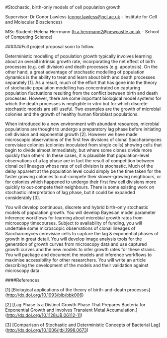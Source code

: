 #Stochastic, birth-only models of cell population growth 

Supervisor: Dr Conor Lawless (conor.lawless@ncl.ac.uk - Institute for Cell and Molecular
Biosciences)

MSc Student: Helena Herrmann (h.a.herrmann2@newcastle.ac.uk - School of Computing Science)

######Full project proposal soon to follow. 

Deterministic modelling of population growth typically involves learning about an overall
intrinsic growth rate, incorporating the net effect of birth processes (e.g. cell division) and
death processes (e.g. apoptosis). On the other hand, a great advantage of stochastic
modelling of population dynamics is the ability to treat and learn about birth and death
processes separately [1]. As a result, much of the effort that has gone into the theory of
stochastic population modelling has concentrated on capturing population fluctuations
resulting from the conflict between birth and death processes. However, there are some
important biological model systems for which the death processes is negligible in vitro but for
which discrete stochastic models are still useful. Two examples are the growth of microbial
colonies and the growth of healthy human fibroblast populations.

When introduced to a new environment with abundant resources, microbial populations are
thought to undergo a preparatory lag phase before initiating cell division and exponential
growth [2]. However we have made microscopic observations of the first few divisions of
clonal Saccharomyces cerevisiae colonies (colonies inoculated from single cells) showing
cells that begin to divide almost immediately, but where some clones divide more quickly
than others. In these cases, it is plausible that population-level observations of a lag phase
are in fact the result of competition between clonal cell lineages whose rate of cell division is
stochastic. Much of the delay apparent at the population level could simply be the time taken
for the faster growing colonies to out-compete their slower-growing neighbours, or for
colonies which happened to undergo their first few cell divisions more quickly to out-compete
their neighbours. There is some existing work on stochastic interpretation of lag phase, but it
could be expanded considerably [3].

You will develop continuous, discrete and hybrid birth-only stochastic models of population
growth. You will develop Bayesian model parameter inference workflows for learning about
microbial growth rates from microscopy timecourses. Subject to availability of funding, you
will undertake some microscopic observations of clonal lineages of Saccharomyces
cerevisiae cells to capture the lag & exponential phases of growth in great detail. You will
develop image analysis tools for the generation of growth curves from microscopy data and
use captured growth curves and the new models to infer growth rates for these strains. You
will package and document the models and inference workflows to maximise accessibility for
other researchers. You will write an article describing the development of the models and
their validation against microscopy data.

####References 

[1] [Biological applications of the theory of birth-and-death processes] (http://dx.doi.org/10.1093/bib/bbk006)

[2] [Lag Phase Is a Distinct Growth Phase That Prepares Bacteria for Exponential Growth and
Involves Transient Metal Accumulation.] (http://dx.doi.org/10.1128/JB.06112-11)

[3] [Comparison of Stochastic and Deterministic Concepts of Bacterial Lag] (http://dx.doi.org/10.1006/jtbi.1998.0673)
